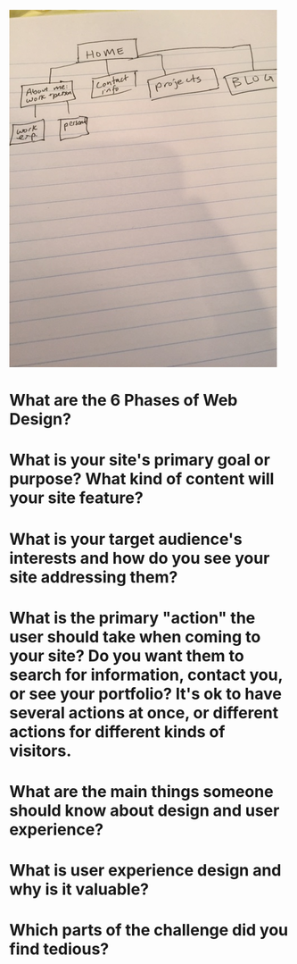 ![Site Map](imgs/site-map.jpg)

# What are the 6 Phases of Web Design?
# What is your site's primary goal or purpose? What kind of content will your site feature?
# What is your target audience's interests and how do you see your site addressing them?
# What is the primary "action" the user should take when coming to your site? Do you want them to search for information, contact you, or see your portfolio? It's ok to have several actions at once, or different actions for different kinds of visitors.
# What are the main things someone should know about design and user experience?
# What is user experience design and why is it valuable?
# Which parts of the challenge did you find tedious?